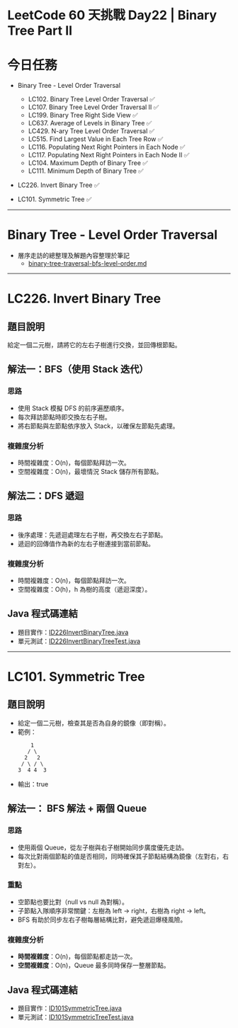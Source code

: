 # LeetCode 60 天挑戰 Day22 | Binary Tree Part II

# 今日任務

- Binary Tree - Level Order Traversal
  - LC102. Binary Tree Level Order Traversal ✅
  - LC107. Binary Tree Level Order Traversal II ✅
  - LC199. Binary Tree Right Side View ✅
  - LC637. Average of Levels in Binary Tree ✅
  - LC429. N-ary Tree Level Order Traversal ✅
  - LC515. Find Largest Value in Each Tree Row ✅
  - LC116. Populating Next Right Pointers in Each Node ✅
  - LC117. Populating Next Right Pointers in Each Node II ✅
  - LC104. Maximum Depth of Binary Tree ✅
  - LC111. Minimum Depth of Binary Tree ✅

- LC226. Invert Binary Tree ✅
- LC101. Symmetric Tree ✅

---

# Binary Tree - Level Order Traversal

- 層序走訪的總整理及解題內容整理於筆記
  - [binary-tree-traversal-bfs-level-order.md](../binary-tree-traversal-bfs-level-order.md)

---

# LC226. Invert Binary Tree

## 題目說明

給定一個二元樹，請將它的左右子樹進行交換，並回傳根節點。

## 解法一：BFS（使用 Stack 迭代）

### 思路
- 使用 Stack 模擬 DFS 的前序遍歷順序。
- 每次拜訪節點時即交換左右子樹。
- 將右節點與左節點依序放入 Stack，以確保左節點先處理。

### 複雜度分析
- 時間複雜度：O(n)，每個節點拜訪一次。
- 空間複雜度：O(n)，最壞情況 Stack 儲存所有節點。

## 解法二：DFS 遞迴

### 思路
- 後序處理：先遞迴處理左右子樹，再交換左右子節點。
- 遞迴的回傳值作為新的左右子樹連接到當前節點。

### 複雜度分析
- 時間複雜度：O(n)，每個節點拜訪一次。
- 空間複雜度：O(h)，h 為樹的高度（遞迴深度）。

## Java 程式碼連結

- 題目實作：[ID226InvertBinaryTree.java](../../src/main/java/io/github/monty/leetcode/binarytree/ID226InvertBinaryTree.java)
- 單元測試：[ID226InvertBinaryTreeTest.java](../../src/test/java/io/github/monty/leetcode/binarytree/ID226InvertBinaryTreeTest.java)

---

# LC101. Symmetric Tree

## 題目說明

- 給定一個二元樹，檢查其是否為自身的鏡像（即對稱）。
- 範例：
  ```
      1
     / \ 
    2   2
   / \ / \ 
  3  4 4  3
  ```
- 輸出：true

## 解法一： BFS 解法 + 兩個 Queue

### 思路
- 使用兩個 Queue，從左子樹與右子樹開始同步廣度優先走訪。
- 每次比對兩個節點的值是否相同，同時確保其子節點結構為鏡像（左對右，右對左）。

### 重點
- 空節點也要比對（null vs null 為對稱）。
- 子節點入隊順序非常關鍵：左樹為 left → right，右樹為 right → left。
- BFS 有助於同步左右子樹每層結構比對，避免遞迴爆棧風險。

### 複雜度分析
- **時間複雜度**：O(n)，每個節點都走訪一次。
- **空間複雜度**：O(n)，Queue 最多同時保存一整層節點。

## Java 程式碼連結

- 題目實作：[ID101SymmetricTree.java](../../src/main/java/io/github/monty/leetcode/binarytree/ID101SymmetricTree.java)
- 單元測試：[ID101SymmetricTreeTest.java](../../src/test/java/io/github/monty/leetcode/binarytree/ID101SymmetricTreeTest.java)